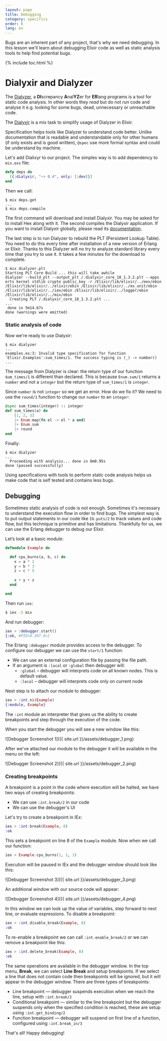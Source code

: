 ```yaml
---
layout: page
title: Debugging
category: specifics
order: 6
lang: en
---
```


Bugs are an inherent part of any project, that's why we need debugging. In this lesson we'll learn about debugging Elixir code as well as static analysis tools to help find potential bugs. 
                                                     
{% include toc.html %}

# Dialyxir and Dialyzer

The [Dialyzer](http://erlang.org/doc/man/dialyzer.html), a **DI**screpancy **A**nal**YZ**er for **ER**lang programs is a tool for static code analysis. In other words they _read_ but do not _run_ code and analyse it e.g. looking for some bugs, dead, unnecessary or unreachable code.
   
The [Dialyxir](https://github.com/jeremyjh/dialyxir) is a mix task to simplify usage of Dialyzer in Elixir.  

Specification helps tools like Dialyzer to understand code better. Unlike documentation that is readable and understandable only for other humans (if only exists and is good written), `@spec` use more formal syntax and could be understand by machine.

Let's add Dialixyr to our project. The simples way is to add dependency to `mix.exs` file:
 
```elixir
defp deps do
  [{:dialyxir, "~> 0.4", only: [:dev]}]
end
```

Then we call:

```shell
$ mix deps.get
...
$ mix deps.compile
```

The first command will download and install Dialyxir. You may be asked for to install Hex along with it. The second compiles the Dialyxir application. If you want to install Dialyxir globally, please read its [documentation](https://github.com/jeremyjh/dialyxir#installation).

The last step is to run Dialyzer to rebuild the PLT (Persistent Lookup Table). You need to do this every time after installation of a new version of Erlang or Elixir. Thanks to this Dialyzer will no try to analyze standard library every time that you try to use it. It takes a few minutes for the download to complete.

```shell
$ mix dialyzer.plt
Starting PLT Core Build ... this will take awhile
dialyzer --build_plt --output_plt /.dialyxir_core_18_1.3.2.plt --apps erts kernel stdlib crypto public_key -r /Elixir/lib/elixir/../eex/ebin /Elixir/lib/elixir/../elixir/ebin /Elixir/lib/elixir/../ex_unit/ebin /Elixir/lib/elixir/../iex/ebin /Elixir/lib/elixir/../logger/ebin /Elixir/lib/elixir/../mix/ebin
  Creating PLT /.dialyxir_core_18_1.3.2.plt ...
...
 done in 5m14.67s
done (warnings were emitted)
```

### Static analysis of code
 
Now we're ready to use Dialyxir:
 
```shell
$ mix dialyzer
...
examples.ex:3: Invalid type specification for function 'Elixir.Examples':sum_times/1. The success typing is (_) -> number()
...
```

The message from Dialyzer is clear: the return type of our function s`um_times/1` is different than declared. This is because `Enum.sum/1` returns a `number` and not a `integer` but the return type of `sum_times/1` is `integer`.

Since `number` is not `integer` so we get an error. How do we fix it? We need to use the `round/1` function to change our `number` to an `integer`:

```elixir
@spec sum_times(integer) :: integer
def sum_times(a) do
    [1, 2, 3]
    |> Enum.map(fn el -> el * a end)
    |> Enum.sum
    |> round
end
```

Finally:

```shell
$ mix dialyzer
...
  Proceeding with analysis... done in 0m0.95s
done (passed successfully)
```

Using specifications with tools to perform static code analysis helps us make code that is self tested and contains less bugs.  

## Debugging

Sometimes static analysis of code is not enough. Sometimes it's necessary to understand the execution flow in order to find bugs. The simplest way is to put output statements in our code like `IO.puts/2` to track values and code flow, but this technique is primitive and has limitations. Thankfully for us, we can use the Erlang debugger to debug our Elixir.

Let’s look at a basic module:

```elixir
defmodule Example do

  def cpu_burns(a, b, c) do
    x = a * 2
    y = b * 3
    z = c * 5
    
    x + y + z
  end

end
```

Then run `iex`:
 
```bash
$ iex -S mix
```

And run debugger:

```elixir
iex > :debugger.start()
{:ok, #PID<0.307.0>}
```

The Erlang `:debugger` module provides access to the debugger. To configure our debugger we can use the `start/1` function:
 
+ We can use an external configuration file by passing the file path. 
+ If an argument is `:local` or `:global` then debugger will:
    + `:global` – debugger will interprets code on all known nodes. This is default value.
    + `:local` – debugger will interprets code only on current node

Next step is to attach our module to debugger:

```elixir
iex > :int.ni(Example)
{:module, Example}
```

The `:int` module an interpreter that gives us the ability to create breakpoints and step through the execution of the code.

When you start the debugger you will see a new window like this:

![Debugger Screenshot 1]({{ site.url }}/assets/debugger_1.png)

After we've attached our module to the debugger it will be available in the menu on the left:

![Debugger Screenshot 2]({{ site.url }}/assets/debugger_2.png)

### Creating breakpoints

A breakpoint is a point in the code where execution will be halted, we have two ways of creating breakpoints:

+ We can use `:int.break/2` in our code
+ We can use the debugger's UI

Let's try to create a breakpoint in IEx:

```elixir
iex > :int.break(Example, 8)
:ok
```

This sets a breakpoint on line 8 of the `Example` module. Now when we call our function:
 
```elixir
iex > Example.cpu_burns(1, 1, 1)
```

Execution will be paused in IEx and the debugger window should look like this:

![Debugger Screenshot 3]({{ site.url }}/assets/debugger_3.png)

An additional window with our source code will appear:

![Debugger Screenshot 4]({{ site.url }}/assets/debugger_4.png)

In this window we can look up the value of variables, step forward to next line, or evaluate expressions. To disable a breakpoint:

```elixir
iex > :int.disable_break(Example, 8)
:ok
```

To re-enable a breakpoint we can call `:int.enable_break/2` or we can remove a breakpoint like this:

```elixir
iex > :int.delete_break(Example, 8)
:ok
```

The same operations are available in the debugger window. In the top menu, __Break__, we can select __Line Break__ and setup breakpoints. If we select a line that does not contain code then breakpoints will be ignored, but it will appear in the debugger window. There are three types of breakpoints:

+ Line breakpoint — debugger suspends execution when we reach the line, setup with `:int.break/2`
+ Conditional breakpoint — similar to the line breakpoint but the debugger suspends only when the specified condition is reached, these are setup using `:int.get_binding/2`
+ Function breakpoint — debugger will suspend on first line of a function, configured using `:int.break_in/3`

That's all! Happy debugging!
